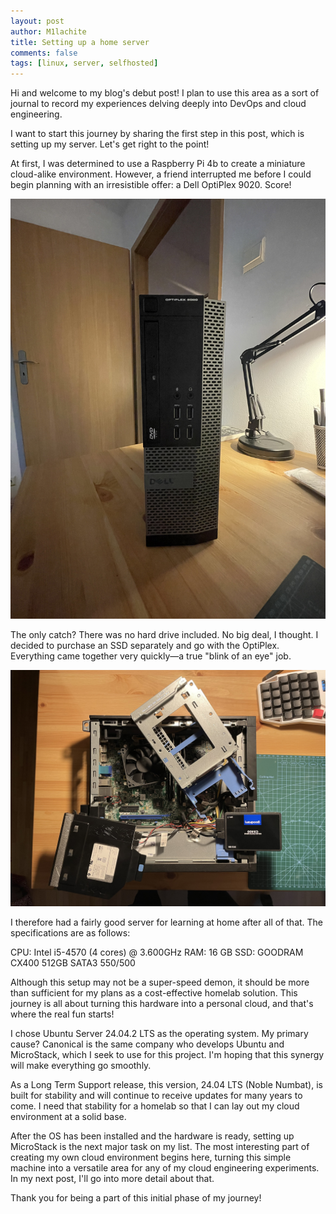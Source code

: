 ```yaml
---
layout: post
author: M1lachite
title: Setting up a home server
comments: false
tags: [linux, server, selfhosted]
---
```

Hi and welcome to my blog's debut post! I plan to use this area as a sort of journal to record my experiences delving deeply into DevOps and cloud engineering.

I want to start this journey by sharing the first step in this post, which is setting up my server. Let's get right to the point!

At first, I was determined to use a Raspberry Pi 4b to create a miniature cloud-alike environment. However, a friend interrupted me before I could begin planning with an irresistible offer: a Dell OptiPlex 9020. Score!

![optiplex9020](/assets/images/setting-up-a-home-server/optiplex.jpg)

The only catch? There was no hard drive included. No big deal, I thought. I decided to purchase an SSD separately and go with the OptiPlex. Everything came together very quickly—a true "blink of an eye" job.

![assembling](/assets/images/setting-up-a-home-server/assembly.jpg)

I therefore had a fairly good server for learning at home after all of that. The specifications are as follows:

CPU: Intel i5-4570 (4 cores) @ 3.600GHz
RAM: 16 GB
SSD: GOODRAM CX400 512GB SATA3 550/500

Although this setup may not be a super-speed demon, it should be more than sufficient for my plans as a cost-effective homelab solution. This journey is all about turning this hardware into a personal cloud, and that's where the real fun starts!

I chose Ubuntu Server 24.04.2 LTS as the operating system. My primary cause? Canonical is the same company who develops Ubuntu and MicroStack, which I seek to use for this project. I'm hoping that this synergy will make everything go smoothly. 

As a Long Term Support release, this version, 24.04 LTS (Noble Numbat), is built for stability and will continue to receive updates for many years to come. I need that stability for a homelab so that I can lay out my cloud environment at a solid base.  

After the OS has been installed and the hardware is ready, setting up MicroStack is the next major task on my list. The most interesting part of creating my own cloud environment begins here, turning this simple machine into a versatile area for any of my cloud engineering experiments. In my next post, I'll go into more detail about that.

Thank you for being a part of this initial phase of my journey!